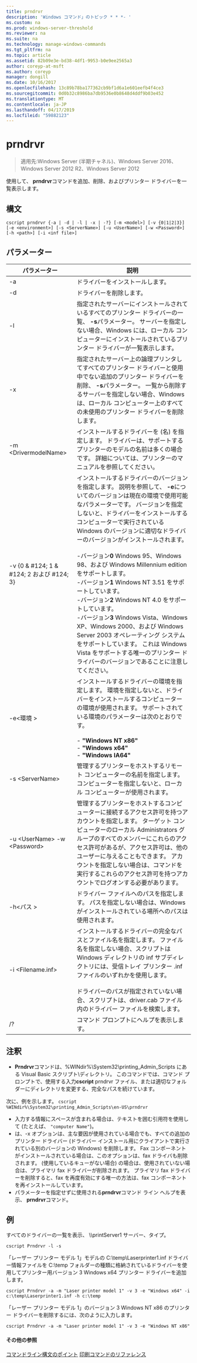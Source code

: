```yaml
---
title: prndrvr
description: 'Windows コマンド」のトピック * * *- '
ms.custom: na
ms.prod: windows-server-threshold
ms.reviewer: na
ms.suite: na
ms.technology: manage-windows-commands
ms.tgt_pltfrm: na
ms.topic: article
ms.assetid: 82b09e3e-bd38-4df1-9953-b0e9ee2565a3
author: coreyp-at-msft
ms.author: coreyp
manager: dongill
ms.date: 10/16/2017
ms.openlocfilehash: 13c89b78ba177362cb9bf1d6a1e601eefb4f4ce3
ms.sourcegitcommit: 0d0b32c8986ba7db9536e0b8648d4ddf9b03e452
ms.translationtype: MT
ms.contentlocale: ja-JP
ms.lasthandoff: 04/17/2019
ms.locfileid: "59882123"
---
```

# <a name="prndrvr"></a>prndrvr

>適用先:Windows Server (半期チャネル)、Windows Server 2016、Windows Server 2012 R2、Windows Server 2012

使用して、 **prndrvr**コマンドを追加、削除、およびプリンター ドライバーを一覧表示します。

## <a name="syntax"></a>構文
```
cscript prndrvr {-a | -d | -l | -x | -?} [-m <model>] [-v {0|1|2|3}] 
[-e <environment>] [-s <ServerName>] [-u <UserName>] [-w <Password>] 
[-h <path>] [-i <inf file>]
```

## <a name="parameters"></a>パラメーター
|パラメーター|説明|
|-------|--------|
|-a|ドライバーをインストールします。|
|-d|ドライバーを削除します。|
|-l|指定されたサーバーにインストールされているすべてのプリンター ドライバーの一覧、 **-s**パラメーター。 サーバーを指定しない場合、Windows には、ローカル コンピューターにインストールされているプリンター ドライバーが一覧表示します。|
|-x|指定されたサーバー上の論理プリンタしてすべてのプリンター ドライバーと使用中でない追加のプリンター ドライバーを削除、 **-s**パラメーター。 一覧から削除するサーバーを指定しない場合、Windows は、ローカル コンピューター上のすべての未使用のプリンター ドライバーを削除します。|
|-m \<DrivermodelName\>|インストールするドライバーを (名) を指定します。 ドライバーは、サポートするプリンターのモデルの名前は多くの場合です。 詳細については、プリンターのマニュアルを参照してください。|
|-v {0 & #124; 1 & #124; 2 および #124; 3}|インストールするドライバーのバージョンを指定します。 説明を参照して、 **-e**についてのバージョンは現在の環境で使用可能なパラメーターです。 バージョンを指定しないと、ドライバーをインストールするコンピューターで実行されている Windows のバージョンに適切なドライバーのバージョンがインストールされます。<br /><br />-バージョン**0** Windows 95、Windows 98、および Windows Millennium edition をサポートします。<br />-バージョン**1** Windows NT 3.51 をサポートしています。<br />-バージョン**2** Windows NT 4.0 をサポートしています。<br />-バージョン**3** Windows Vista、Windows XP、Windows 2000、および Windows Server 2003 オペレーティング システムをサポートしています。 これは Windows Vista をサポートする唯一のプリンター ドライバーのバージョンであることに注意してください。|
|-e\<環境 >|インストールするドライバーの環境を指定します。 環境を指定しないと、ドライバーをインストールするコンピューターの環境が使用されます。 サポートされている環境のパラメーターは次のとおりです。<br /><br />-   **"Windows NT x86"**<br />-   **"Windows x64"**<br />-   **"Windows IA64"**|
|-s \<ServerName>|管理するプリンターをホストするリモート コンピューターの名前を指定します。 コンピューターを指定しないと、ローカル コンピューターが使用されます。|
|-u \<UserName> -w \<Password>|管理するプリンターをホストするコンピューターに接続するアクセス許可を持つアカウントを指定します。 ターゲット コンピューターのローカル Administrators グループのすべてのメンバーにこれらのアクセス許可があるが、アクセス許可は、他のユーザーに与えることもできます。 アカウントを指定しない場合は、コマンドを実行するこれらのアクセス許可を持つアカウントでログオンする必要があります。|
|-h\<パス >|ドライバー ファイルへのパスを指定します。 パスを指定しない場合は、Windows がインストールされている場所へのパスは使用されます。|
|-i \<Filename.inf>|インストールするドライバーの完全なパスとファイル名を指定します。 ファイル名を指定しない場合、スクリプトは Windows ディレクトリの inf サブディレクトリには、受信トレイ プリンター .inf ファイルのいずれかを使用します。<br /><br />ドライバーのパスが指定されていない場合、スクリプトは、driver.cab ファイル内のドライバー ファイルを検索します。|
|/?|コマンド プロンプトにヘルプを表示します。|

## <a name="remarks"></a>注釈
-   **Prndrvr**コマンドは、%WINdir%\System32\printing_Admin_Scripts にある Visual Basic スクリプト\\<language>ディレクトリ。 このコマンドでは、コマンド プロンプトで、使用する入力**cscript** prndrvr ファイル、または適切なフォルダーにディレクトリを変更する、完全なパスを続けています。
   
   次に、例を示します。
    ```
    cscript %WINdir%\System32\printing_Admin_Scripts\en-US\prndrvr
    ```
-   入力する情報にスペースが含まれる場合は、テキストを囲む引用符を使用して (たとえば、 `"computer Name"`)。
-   は、-x オプションは、主な要因が使用されている場合でも、すべての追加のプリンター ドライバー (ドライバー インストール用にクライアントで実行されている別のバージョンの Windows) を削除します。 Fax コンポーネントがインストールされている場合は、このオプションは、fax ドライバも削除されます。 (使用しているキューがない場合) の場合は、使用されていない場合は、プライマリ fax ドライバーが削除されます。 プライマリ fax ドライバーを削除すると、fax を再度有効にする唯一の方法は、fax コンポーネントを再インストールしています。
-   パラメーターを指定せずに使用される**prndrvr**コマンド ライン ヘルプを表示、 **prndrvr**コマンド。

## <a name="BKMK_examples"></a>例

すべてのドライバーの一覧を表示、 \\\printServer1 サーバー、タイプ。
```
cscript Prndrvr -l -s
```

「レーザー プリンター モデル 1」モデルの C:\temp\Laserprinter1.inf ドライバー情報ファイルを C:\temp フォルダーの種類に格納されているドライバーを使用してプリンター用バージョン 3 Windows x64 プリンター ドライバーを追加します。
```
cscript Prndrvr -a -m "Laser printer model 1" -v 3 -e "Windows x64" -i c:\temp\Laserprinter1.inf -h c:\temp
```

「レーザー プリンター モデル 1」のバージョン 3 Windows NT x86 のプリンター ドライバーを削除するには、次のように入力します。
```
cscript Prndrvr -a -m "Laser printer model 1" -v 3 -e "Windows NT x86" 
```

#### <a name="additional-references"></a>その他の参照
[コマンドライン構文のポイント](command-line-syntax-key.md)
[印刷コマンドのリファレンス](print-command-reference.md)
